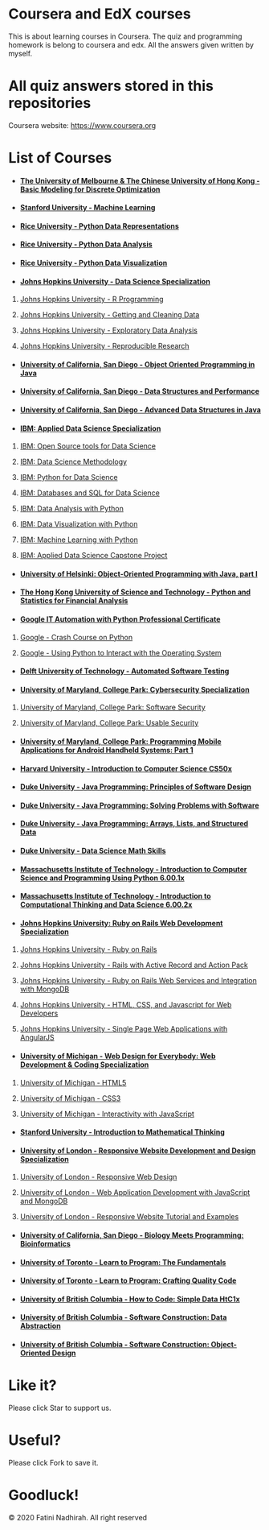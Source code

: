 # Coursera and EdX courses
This is about learning courses in Coursera. The quiz and programming homework is belong to coursera and edx. All the answers given written by myself.

# All quiz answers stored in this repositories

Coursera website: https://www.coursera.org

# List of Courses
- #### [The University of Melbourne & The Chinese University of Hong Kong - Basic Modeling for Discrete Optimization](./The%20University%20of%20Melbourne%20-%20Basic%20Modeling%20for%20Discrete%20Optimization.rar)
- #### [Stanford University - Machine Learning](./Stanford%20University%20-%20Machine%20Learning)
- #### [Rice University - Python Data Representations](./Rice-Python%20Data%20Representations)

- #### [Rice University - Python Data Analysis](./Rice-Python%20Data%20Analysis)

- #### [Rice University - Python Data Visualization](./Rice-Python%20Data%20Visualization)

- #### [Johns Hopkins University - Data Science Specialization](./Johns%20Hopkins%20University%20-%20Data%20Science%20Specialization)

1. [Johns Hopkins University - R Programming](./Johns%20Hopkins%20University%20-%20Data%20Science%20Specialization/Johns%20Hopkins%20University%20-%20R%20Programming)

2. [Johns Hopkins University - Getting and Cleaning Data](./Johns%20Hopkins%20University%20-%20Data%20Science%20Specialization/Johns%20Hopkins%20University%20-%20Getting%20and%20Cleaning%20Data)

3. [Johns Hopkins University - Exploratory Data Analysis](./Johns%20Hopkins%20University%20-%20Data%20Science%20Specialization/Johns%20Hopkins%20University%20-%20Exploratory%20Data%20Analysis)

4. [Johns Hopkins University - Reproducible Research](./Johns%20Hopkins%20University%20-%20Data%20Science%20Specialization/Johns%20Hopkins%20University%20-%20Reproducible%20Research)

- #### [University of California, San Diego - Object Oriented Programming in Java](./UCSD%20Object%20Oriented%20Programming%20in%20Java)

- #### [University of California, San Diego - Data Structures and Performance](./UCSD%20Data%20Structures%20and%20Performance)

- #### [University of California, San Diego - Advanced Data Structures in Java](./UCSD%20Advanced%20Data%20Structures%20in%20Java)

- #### [IBM: Applied Data Science Specialization](./Applied%20Data%20Science%20Specialization%20IBM)

1. [IBM: Open Source tools for Data Science](./Applied%20Data%20Science%20Specialization%20IBM/IBM%20-%20Open%20Source%20tools%20for%20Data%20Science)

2. [IBM: Data Science Methodology](./Applied%20Data%20Science%20Specialization%20IBM/IBM%20-%20Data%20Science%20Methodology)

3. [IBM: Python for Data Science](./Applied%20Data%20Science%20Specialization%20IBM/IBM%20-%20Python%20for%20Data%20Science)
4. [IBM: Databases and SQL for Data Science](./Applied%20Data%20Science%20Specialization%20IBM/IBM%20-%20Databases%20and%20SQL%20for%20Data%20Science)

5. [IBM: Data Analysis with Python](./Applied%20Data%20Science%20Specialization%20IBM/IBM%20-%20Data%20Analysis%20with%20Python)

6. [IBM: Data Visualization with Python](.Applied%20Data%20Science%20Specialization%20IBM/IBM%20-%20Data%20Visualization%20with%20Python/)

7. [IBM: Machine Learning with Python](./Applied%20Data%20Science%20Specialization%20IBM/IBM%20-%20Machine%20Learning%20with%20Python)

8. [IBM: Applied Data Science Capstone Project](./Applied%20Data%20Science%20Specialization%20IBM/IBM%20-%20Applied%20Data%20Science%20Capstone%20Project)

- #### [University of Helsinki: Object-Oriented Programming with Java, part I](./Object%20Oriented%20Programming%20with%20Java%20pt1%20University%20of%20Helsinki%20moocfi)

- #### [The Hong Kong University of Science and Technology - Python and Statistics for Financial Analysis](./)

- #### [Google IT Automation with Python Professional Certificate](./)

1. [Google - Crash Course on Python](./)

2. [Google - Using Python to Interact with the Operating System](./)

- #### [Delft University of Technology - Automated Software Testing](./)
- #### [University of Maryland, College Park: Cybersecurity Specialization](./)

1. [University of Maryland, College Park: Software Security](./)

2. [University of Maryland, College Park: Usable Security](./)

- #### [University of Maryland, College Park: Programming Mobile Applications for Android Handheld Systems: Part 1](./)

- #### [Harvard University - Introduction to Computer Science CS50x](./)

- #### [Duke University - Java Programming: Principles of Software Design](./)

- #### [Duke University - Java Programming: Solving Problems with Software](./)

- #### [Duke University - Java Programming: Arrays, Lists, and Structured Data](./)

- #### [Duke University - Data Science Math Skills](./)
- #### [Massachusetts Institute of Technology - Introduction to Computer Science and Programming Using Python 6.00.1x](./)

- #### [Massachusetts Institute of Technology - Introduction to Computational Thinking and Data Science 6.00.2x](./)
- #### [Johns Hopkins University: Ruby on Rails Web Development Specialization](./)
1. [Johns Hopkins University - Ruby on Rails](./)

2. [Johns Hopkins University - Rails with Active Record and Action Pack](./)
3. [Johns Hopkins University - Ruby on Rails Web Services and Integration with MongoDB](./)

4. [Johns Hopkins University - HTML, CSS, and Javascript for Web Developers](./)
5. [Johns Hopkins University - Single Page Web Applications with AngularJS](./)

- #### [University of Michigan - Web Design for Everybody: Web Development & Coding Specialization](./)

1. [University of Michigan - HTML5](./)

2. [University of Michigan - CSS3](./)

3. [University of Michigan -  Interactivity with JavaScript](./)

- #### [Stanford University - Introduction to Mathematical Thinking](./)

- #### [University of London - Responsive Website Development and Design Specialization](./)

1. [University of London - Responsive Web Design](./)

2. [University of London - Web Application Development with JavaScript and MongoDB](./)

3. [University of London - Responsive Website Tutorial and Examples](./)
- #### [University of California, San Diego - Biology Meets Programming: Bioinformatics](./)
- #### [University of Toronto - Learn to Program: The Fundamentals](./)

- #### [University of Toronto - Learn to Program: Crafting Quality Code](./)
- #### [University of British Columbia - How to Code: Simple Data HtC1x](./)

- #### [University of British Columbia - Software Construction: Data Abstraction](./)

- #### [University of British Columbia - Software Construction: Object-Oriented Design](./)



 # Like it? 
  Please click Star to support us.
  
 # Useful?
  Please click Fork to save it.
  
 # Goodluck!



© 2020 Fatini Nadhirah. All right reserved
